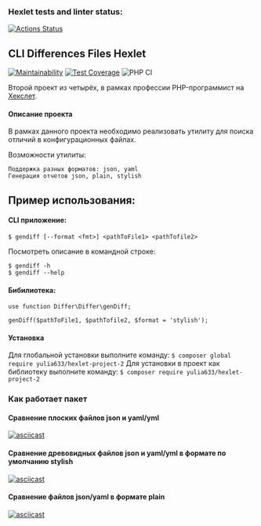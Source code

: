 ### Hexlet tests and linter status:
[![Actions Status](https://github.com/yulia633/php-project-lvl2/workflows/hexlet-check/badge.svg)](https://github.com/yulia633/php-project-lvl2/actions)

## CLI Differences Files Hexlet
[![Maintainability](https://api.codeclimate.com/v1/badges/8d73837fc211fc2552d0/maintainability)](https://codeclimate.com/github/yulia633/php-project-lvl2/maintainability)
[![Test Coverage](https://api.codeclimate.com/v1/badges/8d73837fc211fc2552d0/test_coverage)](https://codeclimate.com/github/yulia633/php-project-lvl2/test_coverage)
![PHP CI](https://github.com/yulia633/php-project-lvl2/workflows/PHP%20CI/badge.svg)

Второй проект из четырёх, в рамках профессии PHP-программист на [Хекслет](https://ru.hexlet.io/professions/php).

#### Описание проекта
В рамках данного проекта необходимо реализовать утилиту для поиска отличий в конфигурационных файлах.

Возможности утилиты:

```
Поддержка разных форматов: json, yaml
Генерация отчетов json, plain, stylish
```

Пример использования:
-----
#### CLI приложение:  
    $ gendiff [--format <fmt>] <pathToFile1> <pathTofile2>
    
Посмотреть описание в командной строке:

    $ gendiff -h
    $ gendiff --help

#### Бибилиотека:
    use function Differ\Differ\genDiff;
    
    genDiff($pathToFile1, $pathTofile2, $format = 'stylish');

#### Установка
Для глобальной установки выполните команду:
`$ composer global require yulia633/hexlet-project-2`
Для установки в проект как библиотеку выполните команду:
`$ composer require yulia633/hexlet-project-2`

### Как работает пакет

#### Сравнение плоских файлов json и yaml/yml
[![asciicast](https://asciinema.org/a/383139.svg)](https://asciinema.org/a/383139)

#### Сравнение древовидных файлов json и yaml/yml в формате по умолчанию stylish
[![asciicast](https://asciinema.org/a/392050.svg)](https://asciinema.org/a/392050)

#### Сравнение файлов json/yaml в формате plain 
[![asciicast](https://asciinema.org/a/392103.svg)](https://asciinema.org/a/392103)
